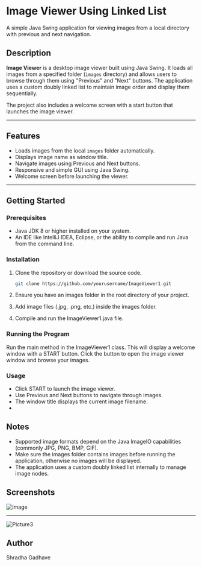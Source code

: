 # Image Viewer Using Linked List

A simple Java Swing application for viewing images from a local directory with previous and next navigation.

## Description

**Image Viewer** is a desktop image viewer built using Java Swing. It loads all images from a specified folder (`images` directory) and allows users to browse through them using "Previous" and "Next" buttons. The application uses a custom doubly linked list to maintain image order and display them sequentially.

The project also includes a welcome screen with a start button that launches the image viewer.

---

## Features

- Loads images from the local `images` folder automatically.
- Displays image name as window title.
- Navigate images using Previous and Next buttons.
- Responsive and simple GUI using Java Swing.
- Welcome screen before launching the viewer.

---

## Getting Started

### Prerequisites

- Java JDK 8 or higher installed on your system.
- An IDE like IntelliJ IDEA, Eclipse, or the ability to compile and run Java from the command line.

### Installation

1. Clone the repository or download the source code.
   ```bash
   git clone https://github.com/yourusername/ImageViewer1.git
2. Ensure you have an images folder in the root directory of your project.

3. Add image files (.jpg, .png, etc.) inside the images folder.

4. Compile and run the ImageViewer1.java file.

### Running the Program

Run the main method in the ImageViewer1 class. This will display a welcome window with a START button. Click the button to open the image viewer window and browse your images.

### Usage

- Click START to launch the image viewer.
- Use Previous and Next buttons to navigate through images.
- The window title displays the current image filename.
- 
## Notes

- Supported image formats depend on the Java ImageIO capabilities (commonly JPG, PNG, BMP, GIF).
- Make sure the images folder contains images before running the application, otherwise no images will be displayed.
- The application uses a custom doubly linked list internally to manage image nodes.

## Screenshots


![image](https://github.com/user-attachments/assets/f32fbfae-1a37-4c39-a467-1cb583b70a62)

---

![Picture3](https://github.com/user-attachments/assets/49365859-ec74-491d-88f7-f7af9086de8e)

## Author

Shradha Gadhave
